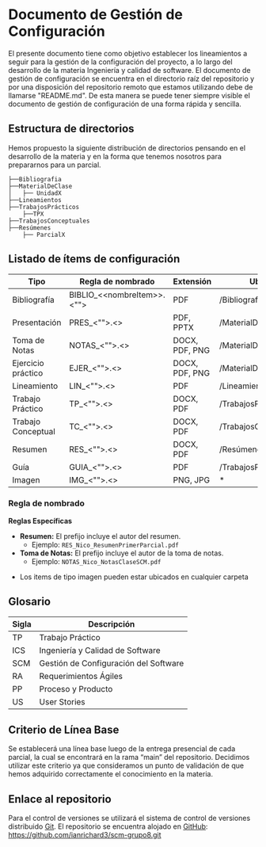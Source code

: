 # Documento de Gestión de Configuración
El presente documento tiene como objetivo establecer los lineamientos a seguir para la gestión de la configuración del proyecto, a lo largo del desarrollo de la materia Ingeniería y calidad de software.
El documento de gestión de configuración se encuentra en el directorio raíz del repositorio y por una disposición del repositorio remoto que estamos utilizando debe de llamarse "README.md". De esta manera se puede tener siempre visible el documento de gestión de configuración de una forma rápida y sencilla.

## Estructura de directorios
Hemos propuesto la siguiente distribución de directorios pensando en el desarrollo de la materia y en la forma que tenemos nosotros para prepararnos para un parcial.

```
├──Bibliografia
├──MaterialDeClase
│   ├── UnidadX
├──Lineamientos
├──TrabajosPrácticos
    ├──TPX
├──TrabajosConceptuales
├──Resúmenes
    ├── ParcialX
```

## Listado de ítems de configuración

| Tipo               | Regla de nombrado | Extensión          | Ubicación                          |
|--------------------|---------|--------------------|------------------------------------|
| Bibliografía       | BIBLIO_<\<nombreItem\>>.<"<ext>">  | PDF                | /Bibliografía                      |
| Presentación       | PRES_<"<nombreItem>">.<<ext>>    | PDF, PPTX          | /MaterialDeClase/UnidadX           |
| Toma de Notas      | NOTAS_<"<nombreItem>">.<<ext>>   | DOCX, PDF, PNG     | /MaterialDeClase/UnidadX           |
| Ejercicio práctico | EJER_<"<nombreItem>">.<<ext>>    | DOCX, PDF, PNG     | /MaterialDeClase/UnidadX           |
| Lineamiento        | LIN_<"<nombreItem>">.<<ext>>     | PDF                | /Lineamientos                      |
| Trabajo Práctico   | TP_<"<nombreItem>">.<<ext>>      | DOCX, PDF          | /TrabajosPrácticos/TPX             |
| Trabajo Conceptual | TC_<"<nombreItem>">.<<ext>>      | DOCX, PDF          | /TrabajosConceptuales              |
| Resumen            | RES_<"<nombreItem>">.<<ext>>     | DOCX, PDF          | /Resúmenes/ParcialX                |
| Guía               | GUIA_<"<nombreItem>">.<<ext>>    | PDF                | /TrabajosPrácticos                 |
| Imagen               | IMG_<"<nombreItem>">.<<ext>>    | PNG, JPG                | *                 |


### Regla de nombrado

**Reglas Específicas**
- **Resumen:** El prefijo incluye el autor del resumen.
  - Ejemplo: `RES_Nico_ResumenPrimerParcial.pdf`
- **Toma de Notas:** El prefijo incluye el autor de la toma de notas.
  - Ejemplo: `NOTAS_Nico_NotasClaseSCM.pdf`

* Los items de tipo imagen pueden estar ubicados en cualquier carpeta


## Glosario

|Sigla | Descripción|
|---|---|
|TP| Trabajo Práctico|
|ICS | Ingeniería y Calidad de Software|
|SCM| Gestión de Configuración del Software|
|RA| Requerimientos Ágiles|
|PP| Proceso y Producto|
|US| User Stories|

## Criterio de Línea Base
Se establecerá una línea base luego de la entrega presencial de cada parcial, la cual se encontrará en la rama “main” del repositorio. 
Decidimos utilizar este criterio ya que consideramos un punto de validación de que hemos adquirido correctamente el conocimiento en la materia.

## Enlace al repositorio
Para el control de versiones se utilizará el sistema de control de versiones distribuido [Git](https://git-scm.com/).
El repositorio se encuentra alojado en [GitHub](https://github.com/ianrichard3/scm-grupo8.git): https://github.com/ianrichard3/scm-grupo8.git
